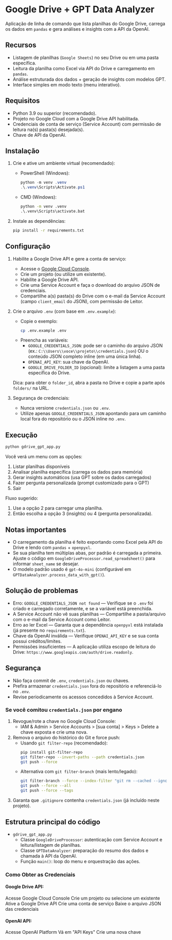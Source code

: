 # Google Drive + GPT Data Analyzer

Aplicação de linha de comando que lista planilhas do Google Drive, carrega os dados em `pandas` e gera análises e insights com a API da OpenAI.

## Recursos

- Listagem de planilhas (`Google Sheets`) no seu Drive ou em uma pasta específica.
- Leitura da planilha como Excel via API do Drive e carregamento em `pandas`.
- Análise estruturada dos dados + geração de insights com modelos GPT.
- Interface simples em modo texto (menu interativo).

## Requisitos

- Python 3.9 ou superior (recomendado).
- Projeto no Google Cloud com a Google Drive API habilitada.
- Credenciais de conta de serviço (Service Account) com permissão de leitura na(s) pasta(s) desejada(s).
- Chave de API da OpenAI.

## Instalação

1. Crie e ative um ambiente virtual (recomendado):
   - PowerShell (Windows):
     ```powershell
     python -m venv .venv
     .\.venv\Scripts\Activate.ps1
     ```
   - CMD (Windows):
     ```bat
     python -m venv .venv
     .\.venv\Scripts\activate.bat
     ```

2. Instale as dependências:
   ```bash
   pip install -r requirements.txt
   ```

## Configuração

1. Habilite a Google Drive API e gere a conta de serviço:
   - Acesse o [Google Cloud Console](https://console.cloud.google.com/).
   - Crie um projeto (ou utilize um existente).
   - Habilite a Google Drive API.
   - Crie uma Service Account e faça o download do arquivo JSON de credenciais.
   - Compartilhe a(s) pasta(s) do Drive com o e-mail da Service Account (campo `client_email` do JSON), com permissão de Leitor.

2. Crie o arquivo `.env` (com base em `.env.example`):
   - Copie o exemplo:
     ```bash
     cp .env.example .env
     ```
   - Preencha as variáveis:
     - `GOOGLE_CREDENTIALS_JSON`: pode ser o caminho do arquivo JSON (ex.: `C:\\Users\\voce\\projeto\\credentials.json`) OU o conteúdo JSON completo inline (em uma única linha).
     - `OPENAI_API_KEY`: sua chave da OpenAI.
     - `GOOGLE_DRIVE_FOLDER_ID` (opcional): limite a listagem a uma pasta específica do Drive.

   Dica: para obter o `folder_id`, abra a pasta no Drive e copie a parte após `folders/` na URL.

3. Segurança de credenciais:
   - Nunca versione `credentials.json` ou `.env`.
   - Utilize apenas `GOOGLE_CREDENTIALS_JSON` apontando para um caminho local fora do repositório ou o JSON inline no `.env`.

## Execução

```bash
python gdrive_gpt_app.py
```

Você verá um menu com as opções:

1. Listar planilhas disponíveis
2. Analisar planilha específica (carrega os dados para memória)
3. Gerar insights automáticos (usa GPT sobre os dados carregados)
4. Fazer pergunta personalizada (prompt customizado para o GPT)
5. Sair

Fluxo sugerido:

1) Use a opção 2 para carregar uma planilha.
2) Então escolha a opção 3 (insights) ou 4 (pergunta personalizada).

## Notas importantes

- O carregamento da planilha é feito exportando como Excel pela API do Drive e lendo com `pandas` + `openpyxl`.
- Se sua planilha tem múltiplas abas, por padrão é carregada a primeira. Ajuste o código em `GoogleDriveProcessor.read_spreadsheet()` para informar `sheet_name` se desejar.
- O modelo padrão usado é `gpt-4o-mini` (configurável em `GPTDataAnalyzer.process_data_with_gpt()`).

## Solução de problemas

- Erro: `GOOGLE_CREDENTIALS_JSON not found` — Verifique se o `.env` foi criado e carregado corretamente, e se a variável está preenchida.
- A Service Account não vê suas planilhas — Compartilhe a pasta/arquivo com o e-mail da Service Account como Leitor.
- Erro ao ler Excel — Garanta que a dependência `openpyxl` está instalada (já presente no `requirements.txt`).
- Chave da OpenAI inválida — Verifique `OPENAI_API_KEY` e se sua conta possui créditos/limites.
- Permissões insuficientes — A aplicação utiliza escopo de leitura do Drive: `https://www.googleapis.com/auth/drive.readonly`.

## Segurança

- Não faça commit de `.env`, `credentials.json` ou chaves.
- Prefira armazenar `credentials.json` fora do repositório e referenciá-lo no `.env`.
- Revise periodicamente os acessos concedidos à Service Account.

### Se você comitou `credentials.json` por engano

1. Revogue/rote a chave no Google Cloud Console:
   - IAM & Admin > Service Accounts > [sua conta] > Keys > Delete a chave exposta e crie uma nova.
2. Remova o arquivo do histórico do Git e force push:
   - Usando `git filter-repo` (recomendado):
     ```bash
     pip install git-filter-repo
     git filter-repo --invert-paths --path credentials.json
     git push --force
     ```
   - Alternativa com `git filter-branch` (mais lento/legado):
     ```bash
     git filter-branch --force --index-filter "git rm --cached --ignore-unmatch credentials.json" --prune-empty --tag-name-filter cat -- --all
     git push --force --all
     git push --force --tags
     ```
3. Garanta que `.gitignore` contenha `credentials.json` (já incluído neste projeto).

## Estrutura principal do código

- `gdrive_gpt_app.py`
  - Classe `GoogleDriveProcessor`: autenticação com Service Account e leitura/listagem de planilhas.
  - Classe `GPTDataAnalyzer`: preparação do resumo dos dados e chamada à API da OpenAI.
  - Função `main()`: loop do menu e orquestração das ações.


### Como Obter as Credenciais

#### Google Drive API:

Acesse Google Cloud Console
Crie um projeto ou selecione um existente
Ative a Google Drive API
Crie uma conta de serviço
Baixe o arquivo JSON das credenciais

#### OpenAI API:

Acesse OpenAI Platform
Vá em "API Keys"
Crie uma nova chave